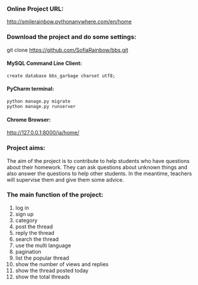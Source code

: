 ### Online Project URL:

http://smilerainbow.pythonanywhere.com/en/home

### Download the project and do some settings:

git clone https://github.com/SofiaRainbow/bbs.git

#### MySQL Command Line Client:

`create database bbs_garbage charset utf8;`    

#### PyCharm terminal:

    python manage.py migrate
    python manage.py runserver

#### Chrome Browser:

http://127.0.0.1:8000/ja/home/

### Project aims:

The aim of the project is to contribute to help students who have questions about their homework.
They can ask questions about unknown things and also answer the questions to help other students.
In the meantime, teachers will supervise them and give them some advice.

### The main function of the project:

1. log in
2. sign up
3. category
4. post the thread
5. reply the thread
6. search the thread
7. use the multi language
8. pagination
9. list the popular thread
10. show the number of views and replies
11. show the thread posted today
12. show the total threads